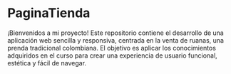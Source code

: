 # PaginaTienda
¡Bienvenidos a mi proyecto! Este repositorio contiene el desarrollo de una aplicación web sencilla y responsiva, centrada en la venta de ruanas, una prenda tradicional colombiana. El objetivo es aplicar los conocimientos adquiridos en el curso para crear una experiencia de usuario funcional, estética y fácil de navegar.
